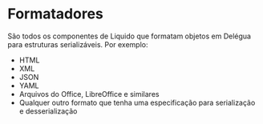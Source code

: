 # Formatadores

São todos os componentes de Liquido que formatam objetos em Delégua para estruturas serializáveis. Por exemplo:

- HTML
- XML
- JSON
- YAML
- Arquivos do Office, LibreOffice e similares
- Qualquer outro formato que tenha uma especificação para serialização e desserialização